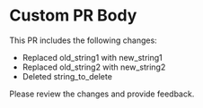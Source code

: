 # Custom PR Body

This PR includes the following changes:
- Replaced old_string1 with new_string1
- Replaced old_string2 with new_string2
- Deleted string_to_delete

Please review the changes and provide feedback.
